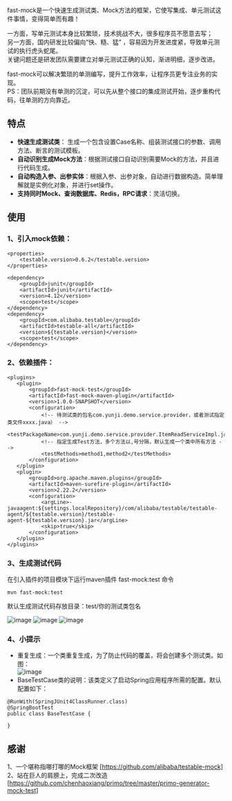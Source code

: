 fast-mock是一个快速生成测试类、Mock方法的框架，它使写集成、单元测试这件事情，变得简单而有趣！

一方面，写单元测试本身比较繁琐，技术挑战不大，很多程序员不愿意去写；  
另一方面，国内研发比较偏向“快、糙、猛” ，容易因为开发进度紧，导致单元测试的执行虎头蛇尾。  
关键问题还是研发团队需要建立对单元测试正确的认知，渐进明细，逐步改进。

fast-mock可以解决繁琐的单测编写，提升工作效率，让程序员更专注业务的实现。  
PS：团队前期没有单测的沉淀，可以先从整个接口的集成测试开始，逐步重构代码，往单测的方向靠近。

## 特点
* **快速生成测试类**： 生成一个包含设置Case名称、组装测试接口的参数、调用方法、断言的测试模板。
* **自动识别生成Mock方法**：根据测试接口自动识别需要Mock的方法，并且进行代码生成。
* **自动构造入参、出参实体**：根据入参、出参对象，自动进行数据构造。简单理解就是实例化对象，并进行set操作。
* **支持同时Mock、查询数据库、Redis，RPC请求**：灵活切换。


## 使用  
### 1、引入mock依赖：
```
<properties>
    <testable.version>0.6.2</testable.version>
</properties>

<dependency>
    <groupId>junit</groupId>
    <artifactId>junit</artifactId>
    <version>4.12</version>
    <scope>test</scope>
</dependency>
<dependency>
    <groupId>com.alibaba.testable</groupId>
    <artifactId>testable-all</artifactId>
    <version>${testable.version}</version>
    <scope>test</scope>
</dependency>
```
### 2、依赖插件：
 ```
<plugins>
    <plugin>
        <groupId>fast-mock-test</groupId>
        <artifactId>fast-mock-maven-plugin</artifactId>
        <version>1.0.0-SNAPSHOT</version>
        <configuration>
            <!-- 待测试类的包名com.yunji.demo.service.provider，或者测试指定类文件xxxx.java） -->
            <testPackageName>com.yunji.demo.service.provider.ItemReadServiceImpl.java</testPackageName>
            <!-- 指定生成Test方法，多个方法以,号分隔，默认生成一个类中所有方法 -->
            <testMethods>method1,method2</testMethods>
        </configuration>
    </plugin>
    <plugin>
        <groupId>org.apache.maven.plugins</groupId>
        <artifactId>maven-surefire-plugin</artifactId>
        <version>2.22.2</version>
        <configuration>
            <argLine>-javaagent:${settings.localRepository}/com/alibaba/testable/testable-agent/${testable.version}/testable-agent-${testable.version}.jar</argLine>
            <skip>true</skip>
        </configuration>
    </plugin>
</plugins>
```

### 3、生成测试代码 
在引入插件的项目模块下运行maven插件 fast-mock:test 命令
```
mvn fast-mock:test
```   
默认生成测试代码存放目录：test/你的测试类包名 

![image](https://user-images.githubusercontent.com/20860404/120413358-b2f16600-c38a-11eb-95ae-691f7f1b8718.png)
![image](https://user-images.githubusercontent.com/20860404/120413784-825dfc00-c38b-11eb-96eb-20f0abda2d66.png)
![image](https://user-images.githubusercontent.com/20860404/121116700-88e7ea00-c849-11eb-908f-83dce6c263b1.png)

### 4、小提示
* 重复生成：一个类重复生成，为了防止代码的覆盖，将会创建多个测试类。如图：  
![image](https://user-images.githubusercontent.com/20860404/122722299-1bee3e80-d2a4-11eb-8f21-6d084d067c77.png)
* BaseTestCase类的说明：该类定义了启动Spring应用程序所需的配置。默认配置如下：
```
@RunWith(SpringJUnit4ClassRunner.class)
@SpringBootTest
public class BaseTestCase {

}
```


## 感谢
1、一个堪称指哪打哪的Mock框架 [https://github.com/alibaba/testable-mock]  
2、站在巨人的肩膀上，完成二次改造[https://github.com/chenhaoxiang/primo/tree/master/primo-generator-mock-test]






